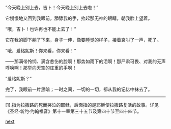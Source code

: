 
“今天晚上别上去，吉卜！今天晚上别上去啦！”

它慢慢地又回到我跟前，舔舔我的手，抬起那无神的眼睛，朝我脸上望着。

“哦，吉卜！也许再也不能上去了！”

它在我的脚下躺了下来，身子一伸，像要睡觉的样子，接着哀叫了一声，死了。

“哦，爱格妮斯！你来看，你来看！”

——那满带怜悯、满含悲伤的脸啊！那势如雨下的泪啊！那严肃可畏、对我的无声呼唤啊！那举向天空的庄重的手啊！

“爱格妮斯？”

完了，我眼前一片黑暗；一时之间，一切的一切，都从我的记忆中抹去了。

* * *

[1].指为拉撒路的死而哭泣的耶稣，后面指的是耶稣使拉撒路复活的故事。详见《圣经·新约·约翰福音》第十一章第三十五节及第四十节至四十四节。

[next](page682)
